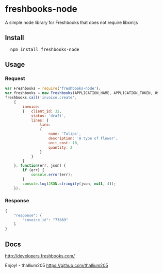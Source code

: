 # freshbooks-node
 A simple node library for Freshbooks that does not require libxmljs

## Install
<pre>
  npm install freshbooks-node
</pre>
## Usage
### Request
```javascript
var Freshbooks = require('freshbooks-node');
var freshbooks = new Freshbooks(APPLICATION_NAME, APPLICATION_TOKEN, USER_AGENT)
freshbooks.call('invoice.create',
    {
        invoice:
        {   client_id: 32,
            status: 'draft',
            lines: {
                line:
                {
                    name: 'Tulips',
                    description: 'A type of flower',
                    unit_cost: 10,
                    quantity: 2
                }
            }
        }
    }, function(err, json) {
        if (err) {
            console.error(err);
        }
        console.log(JSON.stringify(json, null, 4));
    });
```
### Response
```javascript
{
    "response": {
        "invoice_id": "73869"
    }
}
```
## Docs
http://developers.freshbooks.com/

Enjoy! - thallium205 <https://github.com/thallium205>